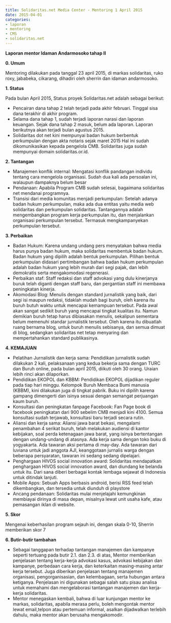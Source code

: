 ```yaml
---
title: Solidaritas.net Media Center - Mentoring 1 April 2015
date: 2015-04-01
categories:
- laporan
- mentoring
- CMS
- solidaritas.net
---
```


**Laporan mentor Idaman Andarmosoko tahap II**

**0. Umum**

Mentoring dilakukan pada tanggal 23 april 2015, di markas solidaritas, ruko roxy, jababeka, cikarang, dihadiri oleh sherrin dan idaman andarmosoko.

**1. Status**

Pada bulan April 2015, Status proyek Solidaritas.net adalah sebagai berikut:

* Pencairan dana tahap 2 telah terjadi pada akhir februari. Tinggal sisa dana terakhir di akhir program.
* Selama dana tahap 1, sudah terjadi laporan narasi dan laporan keuangan. Sejak dana tahap 2 masuk, belum ada laporan. Laporan berikutnya akan terjadi bulan agustus 2015.
* Solidaritas dot net kini mempunyai badan hukum berbentuk perkumpulan dengan akta notaris sejak maret 2015 Hal ini sudah dikomunikasikan
kepada pengelola CMB. Solidaritas juga sudah mempunyai domain solidaritas.or.id.

**2. Tantangan**

* Manajemen konflik internal: Mengatasi konflik pandangan individu tentang cara mengelola organisasi. Sudah dua kali ada persoalan ini, walaupun dampaknya belum besar
* Pendanaan: Apabila Program CMB sudah selesai, bagaimana solidaritas net mendanai programnya.
* Transisi dari media komunitas menjadi perkumpulan: Setelah adanya badan hukum perkumpulan, maka ada dua entitas yaitu media web solidaritas dan perkumpulan solidaritas. Tantangannya adalah mengembangkan program kerja perkumpulan itu, dan menjalankan organisasi perkumpulan tersebut. Termasuk mengkampanyekan perkumpulan tersebut.

**3. Perbaikan**

* Badan Hukum: Karena undang undang pers menyatakan bahwa media harus punya badan hukum, maka solidaritas membentuk badan hukum. Badan hukum yang dipilih adalah bentuk perkumpulan. Pilihan bentuk perkumpulan didasari pertimbangan bahwa badan hukum perkumpulan adalah badan hukum yang lebih murah dari segi pajak, dan lebih demokratis serta mengakomodasi regenerasi.
* Perbaikan staf: Staff redaksi dan staff advokasi yang dulu kinerjanya buruk telah diganti dengan staff baru, dan pergantian staff ini membawa peningkatan kinerja.
* Akomodasi Blog: Menulis dengan standard jurnalistik yang baik, dari segi isi maupun redaksi, tidaklah mudah bagi buruh, oleh karena itu buruh butuh waktu untuk mencapai kemampuan tersebut. Pada awal akan sangat sedikit buruh yang mencapai tingkat kualitas itu. Namun demikian buruh tetap harus dibiasakan menulis, sekalipun sementara belum memenuhi standar jurnalistik tersebut. Oleh karena itu dibuatlah ruang bernama blog, untuk buruh menulis sebisanya, dan semua dimuat di blog, sedangkan solidaritas net tetap menyaring dan mempertahankan standard publikasinya.

**4. KEMAJUAN**

* Pelatihan Jurnalistik dan kerja sama: Pendidikan jurnalistik sudah dilakukan 2 kali, pelaksanaan yang kedua bekerja sama dengan TURC dan Buruh online, pada bulan april 2015, diikuti oleh 30 orang. Uraian lebih rinci akan dilaporkan.
* Pendidikan EKOPOL dan KBBM: Pendidikan EKOPOL dijadikan reguler pada tiap hari minggu. Kelompok Buruh Membaca Bumi manusia (KBBM), kini dilakukan juga di tingkat pabrik. Buku ini dipilih karena gampang dimengerti dan isinya sesuai dengan semangat perjuangan kaum buruh.
* Konsultasi dan peningkatan fanpage Facebook: Fan Page book di facebook peningkatan dari 900 sebelim CMB menjadi kini 4100. Semua konsultasi sudah terjawab, konsultasi baru terjadi secara rutin.
* Aliansi dan kerja sama: Aliansi jawa barat bekasi, mengalami penambahan 4 serikat buruh, telah melakukan audiensi di kantor kebijakan, soal perda ketenagaan jawa barat, yang isinya bertentangan dengan undang-undang di atasnya. Ada kerja sama dengan toko buku di yogyakarta. Ada tawaran aksi pertama di may-day. Ada tawaran dari luviana untuk jadi anggota AJI, keanggotaan jurnalis warga dengan beberapa persyaratan, tawaran ini sedang sedang dipelajari.
* Penghargaan HIVOS social innovation award: Solidaritas mendapatkan penghargaan HIVOS social innovation award, dan diundang ke belanda untuk itu. Dari sana diberi berbagai kontak lembaga sejawat di Indonesia untuk ditindak lanjuti.
* Mobile Apps: Sebuah Apps berbasis android, berisi RSS feed telah dikembangkan, dan tersedia untuk diunduh di playstore
* Ancang pendanaan: Solidaritas mulai menjelajahi kemungkinan membiayai dirinya di masa depan, misalnya lewat unit usaha kafe, atau pemasangan iklan di website.

**5. Skor**

Mengenai keberhasilan program sejauh ini, dengan skala 0-10, Sherrin memberikan skor 7

**6. Butir-butir tambahan**

* Sebagai tanggapan terhadap tantangan manajemen dan kampanye seperti tertuang pada butir 2.1. dan 2.3. di atas, Mentor memberikan penjelasan tentang kerja-kerja advokasi kasus, advokasi kebijakan dan kampanye, perbedaan cara kerja, dan keterkaitan masing-masing antar kerja tersebut. Juga diberikan penjelasan tentang manajemen organisasi, pengorganisasian, dan kelembagaan, serta hubungan antara ketiganya. Penjelasan ini digunakan sebagai salah satu pisau analisa untuk memahami dan mengelaborasi tantangan manajemen dan kerja-kerja solidaritas.
* Mentor menegaskan kembali, bahwa di luar kunjungan mentor ke markas, solidaritas, apabila merasa perlu, boleh mengontak mentor lewat email,telpon atau pertemuan informal, asalkan dijadwalkan terlebih dahulu, maka mentor akan berusaha mengakomodir.
